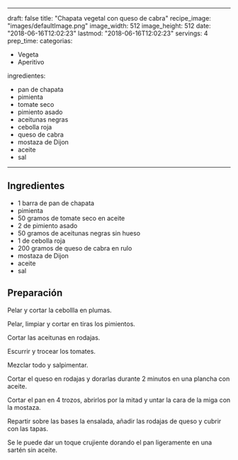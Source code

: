 
---
draft: false
title: "Chapata vegetal con queso de cabra"
recipe_image: "images/defaultImage.png"
image_width: 512
image_height: 512
date: "2018-06-16T12:02:23"
lastmod: "2018-06-16T12:02:23"
servings: 4
prep_time: 
categorias:
  - Vegeta
  - Aperitivo

ingredientes:
  - pan de chapata
  - pimienta
  - tomate seco
  - pimiento asado
  - aceitunas negras
  - cebolla roja
  - queso de cabra
  - mostaza de Dijon
  - aceite
  - sal
---

## Ingredientes
- 1 barra de pan de chapata
- pimienta
- 50 gramos de tomate seco en aceite
- 2  de pimiento asado
- 50 gramos de aceitunas negras sin hueso
- 1  de cebolla roja
- 200 gramos de queso de cabra en rulo
- mostaza de Dijon
- aceite
- sal

## Preparación
Pelar y cortar la cebollla en plumas. 

Pelar, limpiar y cortar en tiras los pimientos.

Cortar las aceitunas en rodajas.

Escurrir y trocear los tomates.

Mezclar todo y salpimentar.

Cortar el queso en rodajas y dorarlas durante 2 minutos en una plancha con aceite.

Cortar el pan en 4 trozos, abrirlos por la mitad y untar la cara de la miga con la mostaza.

Repartir sobre las bases la ensalada, añadir las rodajas de queso y cubrir con las tapas.



Se le puede dar un toque crujiente dorando el pan ligeramente en una sartén sin aceite.


